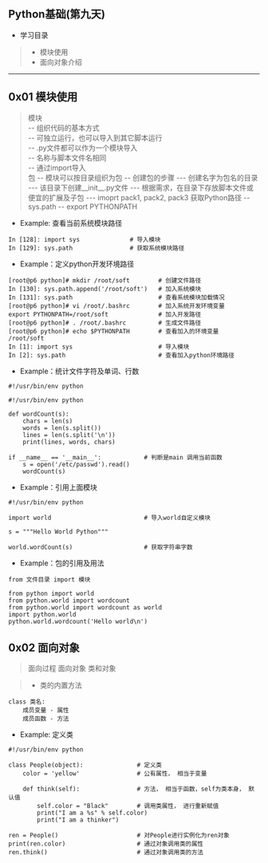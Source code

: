 ## Python基础(第九天)

*  学习目录  
> * 模块使用  
> * 面向对象介绍  

---
## 0x01 模块使用
> 模块  
  -- 组织代码的基本方式  
  -- 可独立运行，也可以导入到其它脚本运行  
  -- .py文件都可以作为一个模块导入  
  -- 名称与脚本文件名相同  
  -- 通过import导入  
> 包
  -- 模块可以按目录组织为包
  -- 创建包的步骤
     --- 创建名字为包名的目录
     --- 该目录下创建__init__.py文件
     --- 根据需求，在目录下存放脚本文件或便宜的扩展及子包
     --- imoprt pack1, pack2, pack3
> 获取Python路径
   -- sys.path
   -- export PYTHONPATH     

* Example: 查看当前系统模块路径
```
In [128]: import sys              # 导入模块
In [129]: sys.path                # 获取系统模块路径
```
* Example：定义python开发环境路径
```
[root@p6 python]# mkdir /root/soft        # 创建文件路径
In [130]: sys.path.append('/root/soft')   # 加入系统模块
In [131]: sys.path                        # 查看系统模块加载情况
[root@p6 python]# vi /root/.bashrc        # 加入系统开发环境变量
export PYTHONPATH=/root/soft              # 加入开发路径
[root@p6 python]# . /root/.bashrc         # 生成文件路径
[root@p6 python]# echo $PYTHONPATH        # 查看加入的环境变量
/root/soft
In [1]: import sys                        # 导入模块
In [2]: sys.path                          # 查看加入python环境路径
```
* Example：统计文件字符及单词、行数
```
#!/usr/bin/env python

#!/usr/bin/env python

def wordCount(s):
    chars = len(s)
    words = len(s.split())
    lines = len(s.split('\n'))
    print(lines, words, chars)

if __name__ == '__main__':            # 判断是main 调用当前函数
    s = open('/etc/passwd').read()
    wordCount(s)
```
* Example：引用上面模块
```
#!/usr/bin/env python

import world                          # 导入world自定义模块

s = """Hello World Python"""

world.wordCount(s)                    # 获取字符串字数
```
* Example：包的引用及用法
```
from 文件目录 import 模块

from python import world
from python.world import wordcount
from python.world import wordcount as world
import python.world
python.world.wordcount('Hello world\n')
```

## 0x02 面向对象
>  面向过程
>  面向对象
>  类和对象

> * 类的内置方法
```
class 类名:
    成员变量 - 属性
    成员函数 - 方法
```

* Example: 定义类
```
#!/usr/bin/env python

class People(object):               # 定义类
    color = 'yellow'                # 公有属性， 相当于变量

    def think(self):                # 方法， 相当于函数，self为类本身， 默认值
        self.color = "Black"        # 调用类属性， 进行重新赋值
        print("I am a %s" % self.color)
        print("I am a thinker")

ren = People()                      # 对People进行实例化为ren对象
print(ren.color)                    # 通过对象调用类的属性
ren.think()                         # 通过对象调用类的方法
```
